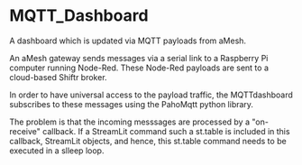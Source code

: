 # MQTT_Dashboard
 A dashboard which is updated via MQTT payloads from aMesh.

 An aMesh gateway sends messages via a serial link to a Raspberry Pi computer running Node-Red. These Node-Red payloads are sent to a cloud-based Shiftr broker.

 In order to have universal access to the payload traffic, the MQTTdashboard subscribes to these messages using the PahoMqtt python library.

 The problem is that the incoming messsages are processed by a "on-receive" callback. If a StreamLit command such a st.table is included in this callback, StreamLit objects, and hence, this st.table command needs to be executed in a slleep loop.
